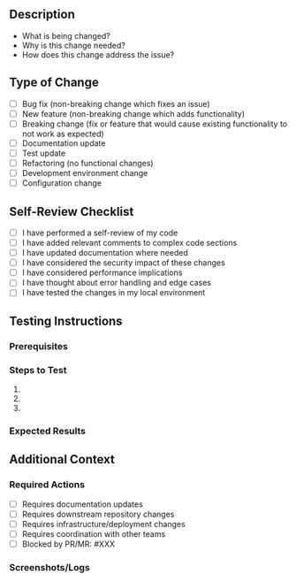 ## Description
<!-- Mandatory: Provide a clear, concise description of the changes and their purpose -->
- What is being changed?
- Why is this change needed?
- How does this change address the issue?

## Type of Change
<!-- Mandatory: Check one or more boxes that apply -->
- [ ] Bug fix (non-breaking change which fixes an issue)
- [ ] New feature (non-breaking change which adds functionality)
- [ ] Breaking change (fix or feature that would cause existing functionality to not work as expected)
- [ ] Documentation update
- [ ] Test update
- [ ] Refactoring (no functional changes)
- [ ] Development environment change
- [ ] Configuration change

## Self-Review Checklist
<!-- These items help ensure quality - they complement our automated CI checks -->
- [ ] I have performed a self-review of my code
- [ ] I have added relevant comments to complex code sections
- [ ] I have updated documentation where needed
- [ ] I have considered the security impact of these changes
- [ ] I have considered performance implications
- [ ] I have thought about error handling and edge cases
- [ ] I have tested the changes in my local environment

## Testing Instructions
<!-- Optional for test-only changes. Mandatory for all other changes -->
<!-- Must be detailed enough for reviewers to reproduce -->
### Prerequisites
<!-- List any specific setup required -->

### Steps to Test
1. 
2. 
3. 

### Expected Results
<!-- Describe what should happen after following the steps -->

## Additional Context
<!-- Optional but helpful information -->

### Required Actions
<!-- Check if changes require work in other areas -->
<!-- Remove section if no external actions needed -->
- [ ] Requires documentation updates
  <!-- API docs, feature docs, deployment guides -->
- [ ] Requires downstream repository changes
  <!-- Specify repos: django-ansible-base, eda-server, etc. -->
- [ ] Requires infrastructure/deployment changes
  <!-- CI/CD, installer updates, new services -->
- [ ] Requires coordination with other teams
  <!-- UI team, platform services, infrastructure -->
- [ ] Blocked by PR/MR: #XXX
  <!-- Reference blocking PRs/MRs with brief context -->

### Screenshots/Logs
<!-- Add if relevant to demonstrate the changes -->
